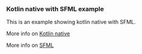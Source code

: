 ### Kotlin native with SFML example

This is an example showing kotlin native with SFML.

More info on [Kotlin native](https://github.com/JetBrains/kotlin-native)

More info on [SFML](https://www.sfml-dev.org/)
